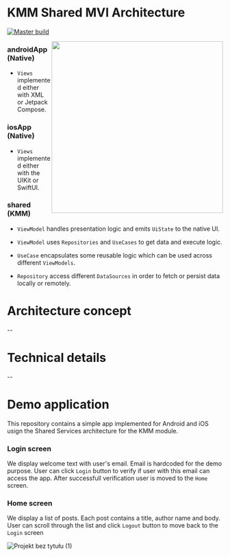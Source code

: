 # KMM Shared MVI Architecture

[![Master build](https://github.com/Maruchin1/kmm-shared-mvi/actions/workflows/master-build.yml/badge.svg)](https://github.com/Maruchin1/kmm-shared-mvi/actions/workflows/master-build.yml)

<img align="right" width="400" src="https://user-images.githubusercontent.com/46427781/224491207-3978aad4-6306-407c-af00-fa25a2960ad7.png">

### androidApp (Native)

- `Views` implemented either with XML or Jetpack Compose.

### iosApp (Native)

- `Views` implemented either with the UIKit or SwiftUI.

### shared (KMM)

- `ViewModel` handles presentation logic and emits `UiState` to the native UI.

- `ViewModel` uses `Repositories` and `UseCases` to get data and execute logic.

- `UseCase` encapsulates some reusable logic which can be used across different `ViewModels`.

- `Repository` access different `DataSources` in order to fetch or persist data locally or remotely.

# Architecture concept

--

# Technical details

--

# Demo application

This repository contains a simple app implemented for Android and iOS usign the Shared Services architecture for the KMM module.

### Login screen

We display welcome text with user's email. Email is hardcoded for the demo purpose. 
User can click `Login` button to verify if user with this email can access the app. After successfull verification user is moved to the `Home` screen.

### Home screen

We display a list of posts. Each post contains a title, author name and body. 
User can scroll through the list and click `Logout` button to move back to the `Login` screen

![Projekt bez tytułu (1)](https://user-images.githubusercontent.com/46427781/224264955-f82c7422-fc6d-4a04-a962-b4c514d89d98.png)
